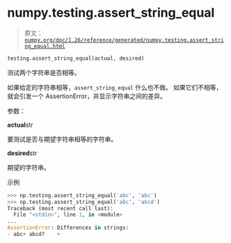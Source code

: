 # numpy.testing.assert_string_equal

> 原文：[`numpy.org/doc/1.26/reference/generated/numpy.testing.assert_string_equal.html`](https://numpy.org/doc/1.26/reference/generated/numpy.testing.assert_string_equal.html)

```py
testing.assert_string_equal(actual, desired)
```

测试两个字符串是否相等。

如果给定的字符串相等，`assert_string_equal` 什么也不做。 如果它们不相等，就会引发一个 AssertionError，并显示字符串之间的差异。

参数：

**actual**str

要测试是否与期望字符串相等的字符串。

**desired**str

期望的字符串。

示例

```py
>>> np.testing.assert_string_equal('abc', 'abc')
>>> np.testing.assert_string_equal('abc', 'abcd')
Traceback (most recent call last):
  File "<stdin>", line 1, in <module>
...
AssertionError: Differences in strings:
- abc+ abcd?    + 
```
